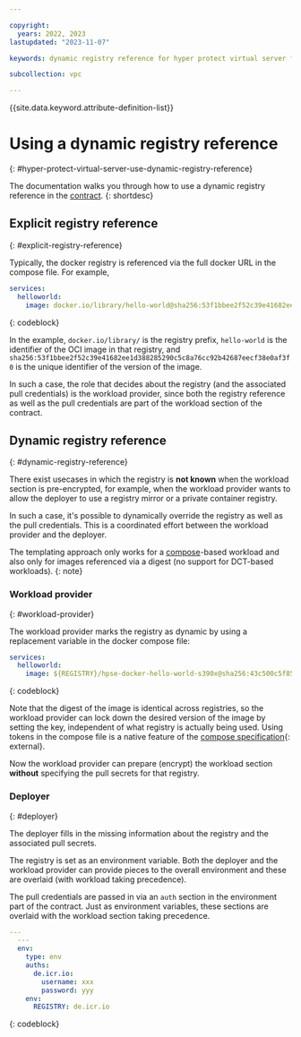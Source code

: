```yaml
---

copyright:
  years: 2022, 2023
lastupdated: "2023-11-07"

keywords: dynamic registry reference for hyper protect virtual server for vpc

subcollection: vpc

---
```


{{site.data.keyword.attribute-definition-list}}

# Using a dynamic registry reference
{: #hyper-protect-virtual-server-use-dynamic-registry-reference}

The documentation walks you through how to use a dynamic registry reference in the [contract](/docs/vpc?topic=vpc-about-contract_se).
{: shortdesc}



## Explicit registry reference
{: #explicit-registry-reference}

Typically, the docker registry is referenced via the full docker URL in the compose file. For example,

```yaml
services:
  helloworld:
    image: docker.io/library/hello-world@sha256:53f1bbee2f52c39e41682ee1d388285290c5c8a76cc92b42687eecf38e0af3f0
```
{: codeblock}

In the example, `docker.io/library/` is the registry prefix, `hello-world` is the identifier of the OCI image in that registry, and `sha256:53f1bbee2f52c39e41682ee1d388285290c5c8a76cc92b42687eecf38e0af3f0` is the unique identifier of the version of the image.

In such a case, the role that decides about the registry (and the associated pull credentials) is the workload provider, since both the registry reference as well as the pull credentials are part of the workload section of the contract.

## Dynamic registry reference
{: #dynamic-registry-reference}

There exist usecases in which the registry is **not known** when the workload section is pre-encrypted, for example, when the workload provider wants to allow the deployer to use a registry mirror or a private container registry.

In such a case, it's possible to dynamically override the registry as well as the pull credentials. This is a coordinated effort between the workload provider and the deployer.

The templating approach only works for a [compose](/docs/vpc?topic=vpc-about-contract_se#hpcr_contract_compose)-based workload and also only for images referenced via a digest (no support for DCT-based workloads).
{: note}

### Workload provider
{: #workload-provider}

The workload provider marks the registry as dynamic by using a replacement variable in the docker compose file:

```yaml
services:
  helloworld:
    image: ${REGISTRY}/hpse-docker-hello-world-s390x@sha256:43c500c5f85fc450060b804851992314778e35cadff03cb63042f593687b7347

```
{: codeblock}

Note that the digest of the image is identical across registries, so the workload provider can lock down the desired version of the image by setting the key, independent of what registry is actually being used. Using tokens in the compose file is a native feature of the [compose specification](https://docs.docker.com/compose/compose-file/#interpolation){: external}.

Now the workload provider can prepare (encrypt) the workload section **without** specifying the pull secrets for that registry.

### Deployer
{: #deployer}

The deployer fills in the missing information about the registry and the associated pull secrets.

The registry is set as an environment variable. Both the deployer and the workload provider can provide pieces to the overall environment and these are overlaid (with workload taking precedence).

The pull credentials are passed in via an `auth` section in the environment part of the contract. Just as environment variables, these sections are overlaid with the workload section taking precedence.

```yaml
---
  ---
  env:
    type: env
    auths:
      de.icr.io:
        username: xxx
        password: yyy
    env:
      REGISTRY: de.icr.io
```
{: codeblock}
